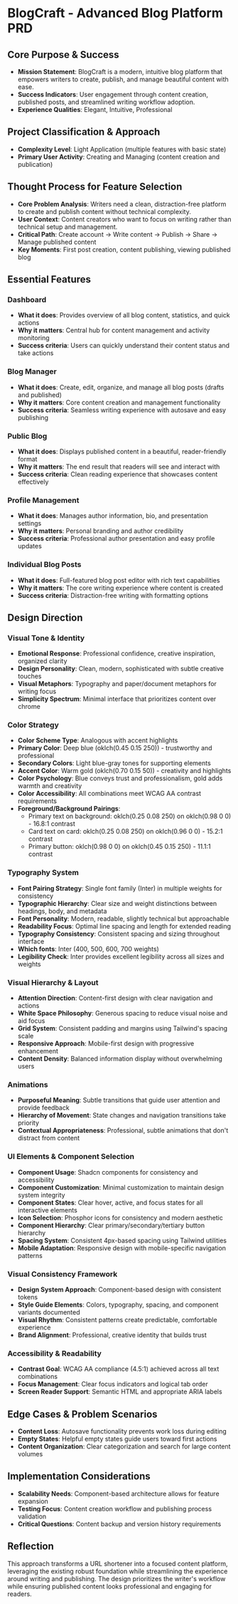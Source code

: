 # BlogCraft - Advanced Blog Platform PRD

## Core Purpose & Success
- **Mission Statement**: BlogCraft is a modern, intuitive blog platform that empowers writers to create, publish, and manage beautiful content with ease.
- **Success Indicators**: User engagement through content creation, published posts, and streamlined writing workflow adoption.
- **Experience Qualities**: Elegant, Intuitive, Professional

## Project Classification & Approach
- **Complexity Level**: Light Application (multiple features with basic state)
- **Primary User Activity**: Creating and Managing (content creation and publication)

## Thought Process for Feature Selection
- **Core Problem Analysis**: Writers need a clean, distraction-free platform to create and publish content without technical complexity.
- **User Context**: Content creators who want to focus on writing rather than technical setup and management.
- **Critical Path**: Create account → Write content → Publish → Share → Manage published content
- **Key Moments**: First post creation, content publishing, viewing published blog

## Essential Features

### Dashboard
- **What it does**: Provides overview of all blog content, statistics, and quick actions
- **Why it matters**: Central hub for content management and activity monitoring
- **Success criteria**: Users can quickly understand their content status and take actions

### Blog Manager
- **What it does**: Create, edit, organize, and manage all blog posts (drafts and published)
- **Why it matters**: Core content creation and management functionality
- **Success criteria**: Seamless writing experience with autosave and easy publishing

### Public Blog
- **What it does**: Displays published content in a beautiful, reader-friendly format
- **Why it matters**: The end result that readers will see and interact with
- **Success criteria**: Clean reading experience that showcases content effectively

### Profile Management
- **What it does**: Manages author information, bio, and presentation settings
- **Why it matters**: Personal branding and author credibility
- **Success criteria**: Professional author presentation and easy profile updates

### Individual Blog Posts
- **What it does**: Full-featured blog post editor with rich text capabilities
- **Why it matters**: The core writing experience where content is created
- **Success criteria**: Distraction-free writing with formatting options

## Design Direction

### Visual Tone & Identity
- **Emotional Response**: Professional confidence, creative inspiration, organized clarity
- **Design Personality**: Clean, modern, sophisticated with subtle creative touches
- **Visual Metaphors**: Typography and paper/document metaphors for writing focus
- **Simplicity Spectrum**: Minimal interface that prioritizes content over chrome

### Color Strategy
- **Color Scheme Type**: Analogous with accent highlights
- **Primary Color**: Deep blue (oklch(0.45 0.15 250)) - trustworthy and professional
- **Secondary Colors**: Light blue-gray tones for supporting elements
- **Accent Color**: Warm gold (oklch(0.70 0.15 50)) - creativity and highlights
- **Color Psychology**: Blue conveys trust and professionalism, gold adds warmth and creativity
- **Color Accessibility**: All combinations meet WCAG AA contrast requirements
- **Foreground/Background Pairings**:
  - Primary text on background: oklch(0.25 0.08 250) on oklch(0.98 0 0) - 16.8:1 contrast
  - Card text on card: oklch(0.25 0.08 250) on oklch(0.96 0 0) - 15.2:1 contrast
  - Primary button: oklch(0.98 0 0) on oklch(0.45 0.15 250) - 11.1:1 contrast

### Typography System
- **Font Pairing Strategy**: Single font family (Inter) in multiple weights for consistency
- **Typographic Hierarchy**: Clear size and weight distinctions between headings, body, and metadata
- **Font Personality**: Modern, readable, slightly technical but approachable
- **Readability Focus**: Optimal line spacing and length for extended reading
- **Typography Consistency**: Consistent spacing and sizing throughout interface
- **Which fonts**: Inter (400, 500, 600, 700 weights)
- **Legibility Check**: Inter provides excellent legibility across all sizes and weights

### Visual Hierarchy & Layout
- **Attention Direction**: Content-first design with clear navigation and actions
- **White Space Philosophy**: Generous spacing to reduce visual noise and aid focus
- **Grid System**: Consistent padding and margins using Tailwind's spacing scale
- **Responsive Approach**: Mobile-first design with progressive enhancement
- **Content Density**: Balanced information display without overwhelming users

### Animations
- **Purposeful Meaning**: Subtle transitions that guide user attention and provide feedback
- **Hierarchy of Movement**: State changes and navigation transitions take priority
- **Contextual Appropriateness**: Professional, subtle animations that don't distract from content

### UI Elements & Component Selection
- **Component Usage**: Shadcn components for consistency and accessibility
- **Component Customization**: Minimal customization to maintain design system integrity
- **Component States**: Clear hover, active, and focus states for all interactive elements
- **Icon Selection**: Phosphor icons for consistency and modern aesthetic
- **Component Hierarchy**: Clear primary/secondary/tertiary button hierarchy
- **Spacing System**: Consistent 4px-based spacing using Tailwind utilities
- **Mobile Adaptation**: Responsive design with mobile-specific navigation patterns

### Visual Consistency Framework
- **Design System Approach**: Component-based design with consistent tokens
- **Style Guide Elements**: Colors, typography, spacing, and component variants documented
- **Visual Rhythm**: Consistent patterns create predictable, comfortable experience
- **Brand Alignment**: Professional, creative identity that builds trust

### Accessibility & Readability
- **Contrast Goal**: WCAG AA compliance (4.5:1) achieved across all text combinations
- **Focus Management**: Clear focus indicators and logical tab order
- **Screen Reader Support**: Semantic HTML and appropriate ARIA labels

## Edge Cases & Problem Scenarios
- **Content Loss**: Autosave functionality prevents work loss during editing
- **Empty States**: Helpful empty states guide users toward first actions
- **Content Organization**: Clear categorization and search for large content volumes

## Implementation Considerations
- **Scalability Needs**: Component-based architecture allows for feature expansion
- **Testing Focus**: Content creation workflow and publishing process validation
- **Critical Questions**: Content backup and version history requirements

## Reflection
This approach transforms a URL shortener into a focused content platform, leveraging the existing robust foundation while streamlining the experience around writing and publishing. The design prioritizes the writer's workflow while ensuring published content looks professional and engaging for readers.